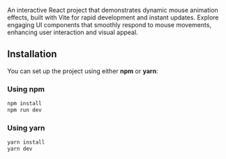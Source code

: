 An interactive React project that demonstrates dynamic mouse animation effects, built with Vite for rapid development and instant updates. Explore engaging UI components that smoothly respond to mouse movements, enhancing user interaction and visual appeal.

## Installation

You can set up the project using either **npm** or **yarn**:

### Using npm

```bash
npm install
npm run dev
```

### Using yarn

```bash
yarn install
yarn dev
```
